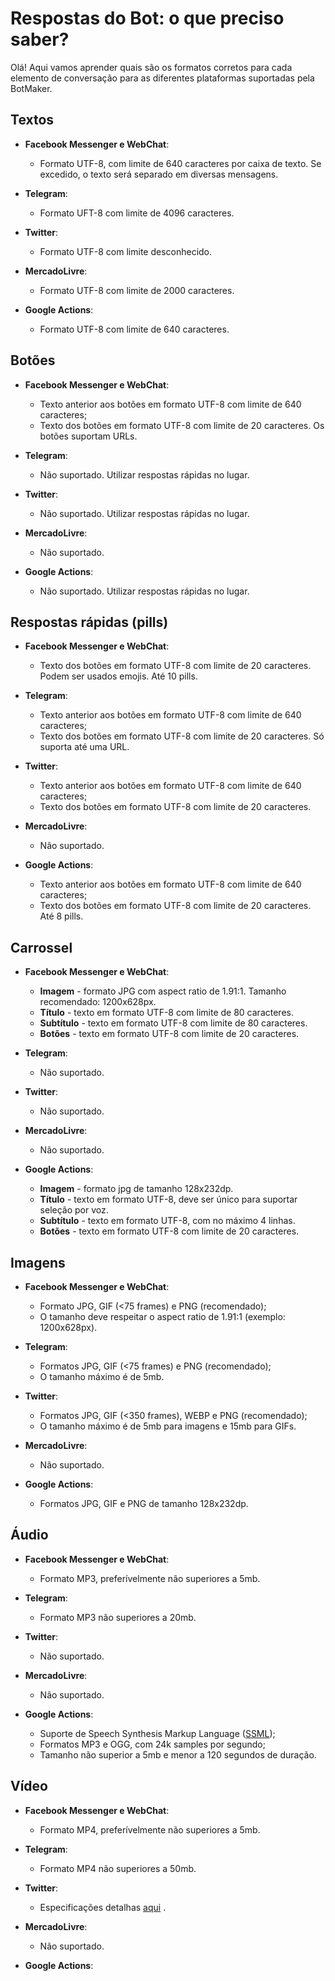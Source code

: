 # Respostas do Bot: o que preciso saber?

Olá! Aqui vamos aprender quais são os formatos corretos para cada elemento de conversação para as diferentes plataformas suportadas pela BotMaker.

## Textos

- **Facebook Messenger e WebChat**:
	-  Formato UTF-8, com limite de 640 caracteres por caixa de texto. Se excedido, o texto será separado em diversas mensagens.

- **Telegram**:
	-  Formato UFT-8 com limite de 4096 caracteres.
  
- **Twitter**:
	-  Formato UTF-8 com limite desconhecido.
  
 - **MercadoLivre**:
	-  Formato UTF-8 com limite de 2000 caracteres.
  
 - **Google Actions**:
	 - Formato UTF-8 com limite de 640 caracteres.

## Botões
- **Facebook Messenger e WebChat**:
	- Texto anterior aos botões em formato UTF-8 com limite de 640 caracteres;
	- Texto dos botões em formato UTF-8 com limite de 20 caracteres. Os botões suportam URLs.

- **Telegram**:
	- Não suportado. Utilizar respostas rápidas no lugar.

- **Twitter**:
	- Não suportado. Utilizar respostas rápidas no lugar.

- **MercadoLivre**:
	- Não suportado.

- **Google Actions**:
	- Não suportado. Utilizar respostas rápidas no lugar.

## Respostas rápidas (pills)

  - **Facebook Messenger e WebChat**:
	- Texto dos botões em formato UTF-8 com limite de 20 caracteres. Podem ser usados emojis. Até 10 pills.

- **Telegram**:
	- Texto anterior aos botões em formato UTF-8 com limite de 640 caracteres;
	- Texto dos botões em formato UTF-8 com limite de 20 caracteres. Só suporta até uma URL.

- **Twitter**:
	- Texto anterior aos botões em formato UTF-8 com limite de 640 caracteres;
	- Texto dos botões em formato UTF-8 com limite de 20 caracteres. 

- **MercadoLivre**:
	- Não suportado.

- **Google Actions**:
	- Texto anterior aos botões em formato UTF-8 com limite de 640 caracteres;
	- Texto dos botões em formato UTF-8 com limite de 20 caracteres. Até 8 pills.

 ## Carrossel
  - **Facebook Messenger e WebChat**:
	- **Imagem** - formato JPG com aspect ratio de 1.91:1. Tamanho recomendado: 1200x628px.
	- **Título** - texto em formato UTF-8 com limite de 80 caracteres.
	- **Subtítulo** - texto em formato UTF-8 com limite de 80 caracteres.
	- **Botões** - texto em formato UTF-8 com limite de 20 caracteres.

- **Telegram**:
	- Não suportado.

- **Twitter**:
	- Não suportado.

- **MercadoLivre**:
	- Não suportado.

- **Google Actions**:
	- **Imagem** - formato jpg de tamanho 128x232dp.
	- **Título** - texto em formato UTF-8, deve ser único para suportar seleção por voz.
	- **Subtítulo** - texto em formato UTF-8, com no máximo 4 linhas.
	- **Botões** - texto em formato UTF-8 com limite de 20 caracteres.

## Imagens
  - **Facebook Messenger e WebChat**:
	- Formato JPG, GIF (<75 frames) e PNG (recomendado);
	- O tamanho deve respeitar o aspect ratio de 1.91:1 (exemplo: 1200x628px).

- **Telegram**:
	- Formatos JPG, GIF (<75 frames) e PNG (recomendado);
	- O tamanho máximo é de 5mb.

- **Twitter**:
	- Formatos JPG, GIF (<350 frames), WEBP e PNG (recomendado);
	- O tamanho máximo é de 5mb para imagens e 15mb para GIFs.

- **MercadoLivre**:
	- Não suportado.

- **Google Actions**:
	- Formatos JPG, GIF e PNG de tamanho 128x232dp.

## Áudio
  - **Facebook Messenger e WebChat**:
	- Formato MP3, preferívelmente não superiores a 5mb.

- **Telegram**:
	- Formato MP3 não superiores a 20mb.

- **Twitter**:
	- Não suportado.

- **MercadoLivre**:
	- Não suportado.

- **Google Actions**:
	- Suporte de Speech Synthesis Markup Language ([SSML](https://www.w3.org/TR/speech-synthesis/));
	- Formatos MP3 e OGG, com 24k samples por segundo;
	- Tamanho não superior a 5mb e menor a 120 segundos de duração. 

## Vídeo
  - **Facebook Messenger e WebChat**:
	- Formato MP4, preferívelmente não superiores a 5mb.

- **Telegram**:
	- Formato MP4 não superiores a 50mb.

- **Twitter**:
	- Especificações detalhas [aqui](https://developer.twitter.com/en/docs/media/upload-media/uploading-media/media-best-practices) .

- **MercadoLivre**:
	- Não suportado.

- **Google Actions**:

<!--stackedit_data:
eyJoaXN0b3J5IjpbLTk5MzUxMDk0Nyw3NDIxMjYyNDgsLTE1Nj
c3Mjg0NjZdfQ==
-->